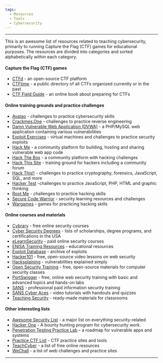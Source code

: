 ```yaml
---
tags:
  - Resources
  - Tools
  - Cybersecurity
---
```

___
This is an awesome list of resources related to teaching cybersecurity, primarily to running Capture the Flag (CTF) games for educational purposes. The resources are divided into categories and sorted alphabetically within each category.
#### Capture the Flag (CTF) games
* [CTFd](https://ctfd.io/) - an open-source CTF platform
* [CTFtime](https://ctftime.org/) - a public directory of all CTFs organized currently or in the past
* [CTF Field Guide](https://trailofbits.github.io/ctf/) - an online book about preparing for CTFs
#### Online training grounds and practice challenges
* [Avatao](https://avatao.com/) - challenges to practice cybersecurity skills
* [Crackmes.One](https://crackmes.one/) - challenges to practice reverse engineering
* [Damn Vulnerable Web Application (DVWA)](http://www.dvwa.co.uk/) - a PHP/MySQL web application containing various vulnerabilities
* [Exploit Exercises](https://exploit-exercises.com/) - virtual machines and challenges to practice security exploits
* [Hack Me](https://hack.me/) - a community platform for building, hosting and sharing vulnerable web app code
* [Hack The Box](https://app.hackthebox.com/) - a community platform with hacking challenges
* [Hack This Site](https://www.hackthissite.org/) - training ground for hackers including a community forum
* [Hack This!!](https://www.hackthis.co.uk/) - challenges to practice cryptography, forensics, JavaScript, SQL, and more
* [Hacker Test](http://www.hackertest.net/) -challenges to practice JavaScript, PHP, HTML and graphic thinking
* [Root Me](https://www.root-me.org) - challenges to practice hacking skills
* [Secure Code Warrior](https://portal.securecodewarrior.com/#/intro-splash) - security learning resources and challenges
* [Wargames](http://overthewire.org/wargames/) - games for practicing hacking skills
#### Online courses and materials
* [Cybrary](https://www.cybrary.it/) - free online security courses
* [Cyber Security Degrees](https://cybersecuritydegrees.org/) - lists of scholarships, degree programs, and certifications in the USA
* [eLearnSecurity](https://www.elearnsecurity.com/) - paid online security courses
* [ENISA Training Resources](https://www.enisa.europa.eu/topics/trainings-for-cybersecurity-specialists/online-training-material) - educational resources
* [Exploit Database](https://www.exploit-db.com/) - archive of exploits
* [Hacker101](https://www.hacker101.com/) - free, open-source video lessons on web security
* [Hacksplaining](https://www.hacksplaining.com/lessons) - vulnerabilities explained simply
* [Open Security Training](http://www.opensecuritytraining.info/) - free, open-source materials for computer security classes
* [PortSwigger](https://portswigger.net/web-security) - free, online web security training with basic and advanced topics and hands-on labs
* [SANS](https://www.sans.org/) - professional paid information security training
* [SANS Cyber Aces](https://tutorials.cyberaces.org/) - video tutorials with handouts and quizzes
* [Teaching Security](https://teachingsecurity.org/) - ready-made materials for classrooms
#### Other interesting lists
* [Awesome Security List](https://github.com/sindresorhus/awesome#security) - a major list on everything security-related
* [Hacker One](https://www.hackerone.com/) - A bounty hunting program for cybersecurity work.
* [Penetration Testing Practice Lab](http://www.amanhardikar.com/mindmaps/PracticeUrls.html) – a roadmap for vulnerable apps and systems
* [Practice CTF List](http://captf.com/practice-ctf/) - CTF practice sites and tools
* [TeachCyber](https://teachcyber.tk/) - a list of free online resources
* [WeChall](https://www.wechall.net/active_sites) - a list of web challenges and practice sites
___
